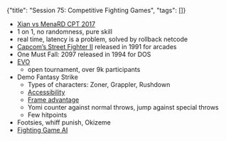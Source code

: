{"title": "Session 75: Competitive Fighting Games", "tags": []}

* [Xian vs MenaRD CPT 2017](https://www.youtube.com/watch?v=UGD0rYWpSDU&t=103)
* 1 on 1, no randomness, pure skill
* real time, latency is a problem, solved by rollback netcode
* [Capcom’s Street Fighter II](https://www.youtube.com/watch?v=xI284D4y1q4&t=25) released in 1991 for arcades
* One Must Fall: 2097 released in 1994 for DOS
* [EVO](https://evo.shoryuken.com/)
  * open tournament, over 9k participants
* Demo Fantasy Strike
  * Types of characters: Zoner, Grappler, Rushdown
  * [Accessibility](https://www.fantasystrike.com/accessibility)
  * [Frame advantage](https://www.fantasystrike.com/practice-mode)
  * Yomi counter against normal throws, jump against special throws
  * Few hitpoints
* Footsies, whiff punish, Okizeme
* [Fighting Game AI](http://www.ice.ci.ritsumei.ac.jp/~ftgaic/)


